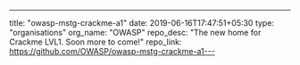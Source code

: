 ---
title: "owasp-mstg-crackme-a1"
date: 2019-06-16T17:47:51+05:30
type: "organisations"
org_name: "OWASP"
repo_desc: "The new home for Crackme LVL1. Soon more to come!"
repo_link: https://github.com/OWASP/owasp-mstg-crackme-a1---